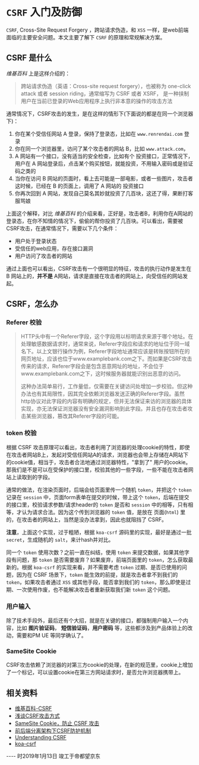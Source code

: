 # `CSRF` 入门及防御

`CSRF`, Cross-Site Request Forgery ，跨站请求伪造，和 `XSS` 一样，是web前端面临的主要安全问题。本文主要了解下 `CSRF` 的原理和常规解决方案。

## CSRF 是什么

*维基百科* 上是这样介绍的：

>跨站请求伪造（英语：Cross-site request forgery），也被称为 one-click attack 或者 session riding，通常缩写为 CSRF 或者 XSRF， 是一种挟制用户在当前已登录的Web应用程序上执行非本意的操作的攻击方法

通常情况下，CSRF攻击的发生，是在这样的情形下(下面说的都是在同一个浏览器下)：

1. 你在某个受信任网站 A 登录，保持了登录态，比如在 `www.renrendai.com` 登录
2. 你在同一个浏览器里，访问了某个攻击者的网站 B，比如 `www.attack.com`，
3. A 网站有一个接口，没有适当的安全检查，比如有个 投资接口，正常情况下，用户在 A 网站登录后，点击某个购买按钮，就能投资，不用输入密码或是验证码之类的
4. 当你在访问 B 网站的页面时，看上去可能是一部电影，或者一些图片，攻击者这时候，已经在 B 的页面上，调用了 A 网站的 投资接口
5. 你再次回到 A 网站，发现自己莫名其妙就投资了几百块，这还了得，果断打客服骂娘

上面这个解释，对比 *维基百科* 的介绍来看，正好是，攻击者B，利用你在A网站的登录态，在你不知情的情况下，偷偷的帮你投资了几百块。可以看出，需要被CSRF攻击，在通常情况下，需要以下几个条件：

* 用户处于登录状态
* 受信任的web应用，存在接口漏洞
* 用户访问了攻击者的网站

通过上面也可以看出，CSRF攻击有一个很明显的特征，攻击的执行动作是发生在 B 网站上的，**并不是** A网站，请求是直接在攻击者的网站上，向受信任的网站发起。


## CSRF，怎么办

### Referer 校验

>HTTP头中有一个Referer字段，这个字段用以标明请求来源于哪个地址。在处理敏感数据请求时，通常来说，Referer字段应和请求的地址位于同一域名下。以上文银行操作为例，Referer字段地址通常应该是转账按钮所在的网页地址，应该也位于www.examplebank.com之下。而如果是CSRF攻击传来的请求，Referer字段会是包含恶意网址的地址，不会位于www.examplebank.com之下，这时候服务器就能识别出恶意的访问。
>
>这种办法简单易行，工作量低，仅需要在关键访问处增加一步校验。但这种办法也有其局限性，因其完全依赖浏览器发送正确的Referer字段。虽然http协议对此字段的内容有明确的规定，但并无法保证来访的浏览器的具体实现，亦无法保证浏览器没有安全漏洞影响到此字段。并且也存在攻击者攻击某些浏览器，篡改其Referer字段的可能。

### token 校验

根据 CSRF 攻击原理可以看出，攻击者利用了浏览器的处理cookie的特性，即使在攻击者网站B上，发起对受信任网站A的请求，浏览器也会带上存储在A网站下的cookie值，相当于，攻击者合法地通过浏览器特性，"拿到了" 用户的cookie。那我们是不是可以在受保护的接口里，校验其他的一些字段，一些不能在攻击者网站上读取到的字段。

通常的做法，在渲染页面时，后端会给页面里传一个随机 `token`，并把这个 `token` 记录在 `session` 中，页面form表单在提交的时候，带上这个 `token`，后端在提交的接口里，校验请求参数/请求header的 `token` 是否和 `session` 中的相等，只有相等，才认为请求合法。因为这个传到浏览器的 `token` 值，是放在 页面(`html`) 里的，在攻击者的网站上，当然是没办法拿到，因此也就阻挡了 CSRF。

**注意**，上面这个实现，过于粗陋，根据 `koa-csrf` 源码里的实现，最好是通过一批 `secret`，生成随机的 `salt`，来计hash并对比。

同一个 `token` 使用次数？之前一直在纠结，使用 `token` 来提交数据，如果其他字段有问题，那 `token` 是否需要废弃？如果废弃，前端页面里的 `token`，怎么获取最新的。根据 `koa-csrf` 的实现来看，并不需要考虑 `token` 过期、是否已使用的问题，因为在 CSRF 场景下，`token` 能生效的前提，就是攻击者拿不到我们的 `token`，如果攻击者通过 `XSS` 或其他手段，能否拿到我们的 `token`，那么即使是过期、一次使用作废，也不能解决攻击者重新获取我们新 `token` 这个问题。

### 用户输入

除了技术手段外，最后还有个大招，就是在关键的接口，都强制用户输入一个内容，比如 **图片验证码**， **短信验证码**，**用户密码** 等，这些都涉及到产品体验上的改动，需要和PM UE 等同学确认了。

### SameSite Cookie

CSRF攻击依赖了浏览器的对第三方cookie的处理，在新的规范里，cookie上增加了一个标记，可以设置cookie在第三方网站请求时，是否允许浏览器携带上。

## 相关资料

* [维基百科-CSRF](https://zh.wikipedia.org/wiki/%E8%B7%A8%E7%AB%99%E8%AF%B7%E6%B1%82%E4%BC%AA%E9%80%A0)
* [浅谈CSRF攻击方式](https://www.cnblogs.com/hyddd/archive/2009/04/09/1432744.html)
* [SameSite Cookie，防止 CSRF 攻击](http://www.cnblogs.com/ziyunfei/p/5637945.html)
* [前后端分离架构下CSRF防护机制](https://feclub.cn/post/content/koa-grace-csrf)
* [Understanding CSRF](https://github.com/pillarjs/understanding-csrf)
* [koa-csrf](https://github.com/koajs/csrf)


---- 时2019年1月13日 竣工于帝都望京东
